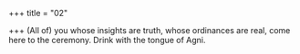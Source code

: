 +++
title = "02"

+++
(All of) you whose insights are truth, whose ordinances are real, come  here to the ceremony.
Drink with the tongue of Agni.